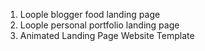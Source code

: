 1. Loople blogger food landing page
2. Loople personal portfolio landing page
3. Animated Landing Page Website Template
